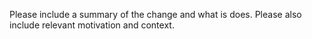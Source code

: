 Please include a summary of the change and what is does. Please also include relevant motivation and context.
